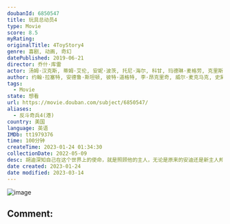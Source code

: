 ```yaml
---
doubanId: 6850547
title: 玩具总动员4
type: Movie
score: 8.5
myRating: 
originalTitle: 4ToyStory4
genre: 喜剧, 动画, 奇幻
datePublished: 2019-06-21
director: 乔什·库雷
actor: 汤姆·汉克斯, 蒂姆·艾伦, 安妮·波茨, 托尼·海尔, 科甘, 玛德琳·麦格劳, 克里斯蒂娜·亨德里克斯, 乔丹·皮尔, 基努·里维斯, 松村艾丽, 杰伊·埃尔南德斯, 罗里·艾伦, 琼·库萨克, 邦尼·亨特, 克里斯汀·沙尔, 华莱士·肖恩, 约翰·拉岑贝格, 布莱克·克拉克, 朱恩·斯奎布, 卡尔·韦瑟斯, 唐·里克斯, 杰夫·格尔林, 朱莉安娜·汉森, 爱丝黛儿·哈里斯, 劳里·梅特卡夫, 史蒂夫·波赛尔, 梅尔·布鲁克斯, 艾伦·欧朋海默, 卡罗尔·博内特, 贝蒂·怀特, 卡尔·雷纳, 比尔·哈德尔, 帕特丽夏·阿奎特, 提摩西·道尔顿, 弗利, 梅丽莎·维亚西诺尔, 杰夫·皮金, 约翰·莫里斯, 裘蒂·班森, 巴德·乐凯, 杰克·麦格劳, 艾米丽·戴维斯
author: 约翰·拉塞特, 安德鲁·斯坦顿, 彼特·道格特, 李·昂克里奇, 威尔·麦克马克, 史黛芬妮·福尔松, ·安德森
tags:
  - Movie
state: 想看
url: https://movie.douban.com/subject/6850547/
aliases:
  - 反斗奇兵4(港)
country: 美国
language: 英语
IMDb: tt1979376
time: 100分钟
createTime: 2023-01-24 01:34:30
collectionDate: 2022-05-09
desc: 胡迪深知自己在这个世界上的使命，就是照顾他的主人，无论是原来的安迪还是新主人邦妮。当邦妮将不情愿成为玩具的“叉叉”带回家时，胡迪又担起了教导叉叉接受自己新身份的责任。然而当邦妮将所有玩具带上房车家庭...
date created: 2023-01-24
date modified: 2023-03-14
---
```


![image](p2557284230.jpg)

Comment:
---
